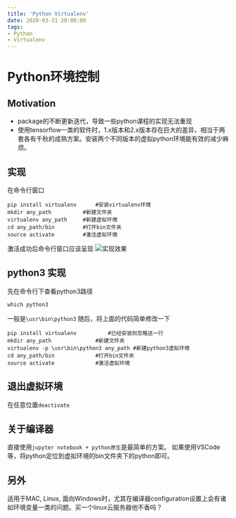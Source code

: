 ```yaml
---
title: 'Python Virtualenv'
date: 2020-03-31 20:00:00
tags:
- Python
- Virtualenv 
---
```

# Python环境控制

## Motivation
  * package的不断更新迭代，导致一些python课程的实现无法重现
  * 使用tensorflow一类的软件时，1.x版本和2.x版本存在巨大的差异，相当于两套各有千秋的成熟方案。安装两个不同版本的虚拟python环境能有效的减少麻烦。
<!--more-->
## 实现
在命令行窗口
```
pip install virtualenv		#安装virtualenv环境
mkdir any_path			#新建文件夹
virtualenv any_path		#新建虚拟环境
cd any_path/bin			#打开bin文件夹
source activate			#激活虚拟环境
```
激活成功后命令行窗口应该呈现
![实现效果](https://i.loli.net/2020/03/31/6xjWTI14GpyClVB.png)

## python3 实现
先在命令行下查看python3路径
```
which python3
```
一般是`\usr\bin\python3`
随后，将上面的代码简单修改一下
```
pip install virtualenv			#已经安装则忽略这一行
mkdir any_path				#新建文件夹
virtualenv -p \usr\bin\python3 any_path	#新建python3虚拟环境
cd any_path/bin				#打开bin文件夹
source activate				#激活虚拟环境
```

## 退出虚拟环境
在任意位置`deactivate`

## 关于编译器
直接使用`jupyter notebook + python原生`是最简单的方案。
如果使用VSCode等，将python定位到虚拟环境的bin文件夹下的python即可。

## 另外
适用于MAC, Linux, 面向Windows时，尤其在编译器configuration设置上会有诸如环境变量一类的问题。买一个linux云服务器他不香吗？
